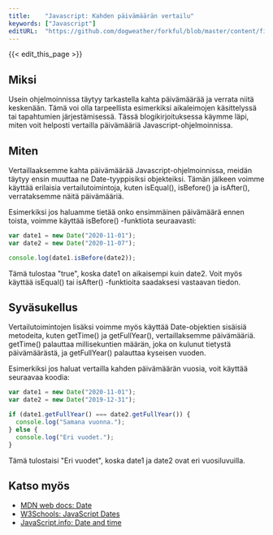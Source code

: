 ```yaml
---
title:    "Javascript: Kahden päivämäärän vertailu"
keywords: ["Javascript"]
editURL:  "https://github.com/dogweather/forkful/blob/master/content/fi/javascript/comparing-two-dates.md"
---
```


{{< edit_this_page >}}

## Miksi

Usein ohjelmoinnissa täytyy tarkastella kahta päivämäärää ja verrata niitä keskenään. Tämä voi olla tarpeellista esimerkiksi aikaleimojen käsittelyssä tai tapahtumien järjestämisessä. Tässä blogikirjoituksessa käymme läpi, miten voit helposti vertailla päivämääriä Javascript-ohjelmoinnissa.

## Miten

Vertaillaaksemme kahta päivämäärää Javascript-ohjelmoinnissa, meidän täytyy ensin muuttaa ne Date-tyyppisiksi objekteiksi. Tämän jälkeen voimme käyttää erilaisia vertailutoimintoja, kuten isEqual(), isBefore() ja isAfter(), verrataksemme näitä päivämääriä.

Esimerkiksi jos haluamme tietää onko ensimmäinen päivämäärä ennen toista, voimme käyttää isBefore() -funktiota seuraavasti:

```Javascript
var date1 = new Date("2020-11-01");
var date2 = new Date("2020-11-07");

console.log(date1.isBefore(date2));
```

Tämä tulostaa "true", koska date1 on aikaisempi kuin date2. Voit myös käyttää isEqual() tai isAfter() -funktioita saadaksesi vastaavan tiedon.

## Syväsukellus

Vertailutoimintojen lisäksi voimme myös käyttää Date-objektien sisäisiä metodeita, kuten getTime() ja getFullYear(), vertaillaksemme päivämääriä. getTime() palauttaa millisekuntien määrän, joka on kulunut tietystä päivämäärästä, ja getFullYear() palauttaa kyseisen vuoden.

Esimerkiksi jos haluat vertailla kahden päivämäärän vuosia, voit käyttää seuraavaa koodia:

```Javascript
var date1 = new Date("2020-11-01");
var date2 = new Date("2019-12-31");

if (date1.getFullYear() === date2.getFullYear()) {
  console.log("Samana vuonna.");
} else {
  console.log("Eri vuodet.");
}
```

Tämä tulostaisi "Eri vuodet", koska date1 ja date2 ovat eri vuosiluvuilla.

## Katso myös

- [MDN web docs: Date](https://developer.mozilla.org/en-US/docs/Web/JavaScript/Reference/Global_Objects/Date)
- [W3Schools: JavaScript Dates](https://www.w3schools.com/js/js_dates.asp)
- [JavaScript.info: Date and time](https://javascript.info/date)